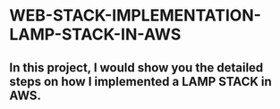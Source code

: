 # WEB-STACK-IMPLEMENTATION-LAMP-STACK-IN-AWS
## In this project, I would show you the detailed steps on how I implemented a LAMP STACK in AWS.

